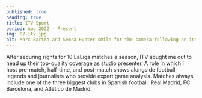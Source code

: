 ```yaml
---
published: true
heading: true
title: ITV Sport
period: Aug 2022 - Present
img: 07-itv.jpg
alt: Marc Bartra and Semra Hunter smile for the camera following an interview for LaLiga TV
---
```

After securing rights for 10 LaLiga matches a season, ITV sought me out to head up their top-quality coverage as studio presenter. A role in which I host pre-match, half-time, and post-match shows alongside football legends and journalists who provide expert game analysis. Matches always include one of the three biggest clubs in Spanish football: Real Madrid, FC Barcelona, and Atlético de Madrid.
